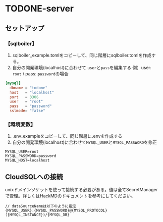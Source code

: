 # TODONE-server

## セットアップ
### 【sqlboiler】
1. sqlboiler_example.tomlをコピーして、同じ階層にsqlboiler.tomlを作成する。
2. 自分の開発環境(localhost)に合わせて `user`と`pass`を編集する
例）user: `root` / pass: `password`の場合

```toml
[mysql]
  dbname = "todone"
  host   = "localhost"
  port   = 3306
  user   = "root"
  pass   = "password"
  sslmode= "false"
```

### 【環境変数】
1. .env_exampleをコピーして、同じ階層に.envを作成する
2. 自分の開発環境(localhost)に合わせて`MYSQL_USER`と`MYSQL_PASSWORD`を修正

```.env
MYSQL_USER=root
MYSQL_PASSWORD=password
MYSQL_HOST=localhost
```

## CloudSQLへの接続
unixドメインソケットを使って接続する必要がある。値は全てSecretManagerで管理。詳しくはHackMDのドキュメントを参考にしてください。
```
// dataSourceNameは以下のように指定
{MYSQL_USER}:{MYSQL_PASSWORD}@{MYSQL_PROTOCOL}({MYSQL_INSTANCE})/{MYSQL_DB}
